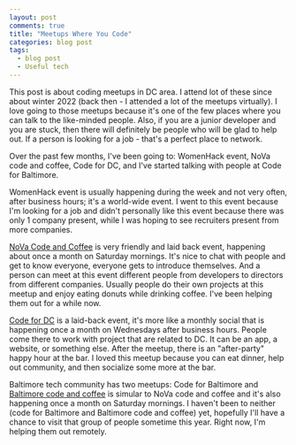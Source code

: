 ```yaml
---
layout: post
comments: true
title: "Meetups Where You Code"
categories: blog post
tags:
  - blog post
  - Useful tech
---
```


This post is about coding meetups in DC area. I attend lot of these since about winter 2022 (back then - I attended a lot of the meetups virtually). I love going to those meetups because it's one of the few places where you can talk to the like-minded people. Also, if you are a junior developer and you are stuck, then there will definitely be people who will be glad to help out. If a person is looking for a job - that's a perfect place to network.

Over the past few months, I've been going to: WomenHack event, NoVa code and coffee, Code for DC, and I've started talking with people at Code for Baltimore.

WomenHack event is usually happening during the week and not very often, after business hours; it's a world-wide event. I went to this event because I'm looking for a job and didn't personally like this event because there was only 1 company present, while I was hoping to see recruiters present from more companies.

[NoVa Code and Coffee](http://novacodecoffee.com/) is very friendly and laid back event, happening about once a month on Saturday mornings. It's nice to chat with people and get to know everyone, everyone gets to introduce themselves. And a person can meet at this event different people from developers to directors from different companies. Usually people do their own projects at this meetup and enjoy eating donuts while drinking coffee. I've been helping them out for a while now.

[Code for DC](https://codefordc.org/) is a laid-back event, it's more like a monthly social that is happening once a month on Wednesdays after business hours. People come there to work with project that are related to DC. It can be an app, a website, or something else. After the meetup, there is an "after-party" happy hour at the bar. I loved this meetup because you can eat dinner, help out community, and then socialize some more at the bar.

Baltimore tech community has two meetups: Code for Baltimore and [Baltimore code and coffee](https://www.meetup.com/baltimore-code-and-coffee/) is simular to NoVa code and coffee and it's also happening once a month on Saturday mornings. I haven't been to neither (code for Baltimore and Baltimore code and coffee) yet, hopefully I'll have a chance to visit that group of people sometime this year. Right now, I'm helping them out remotely.
